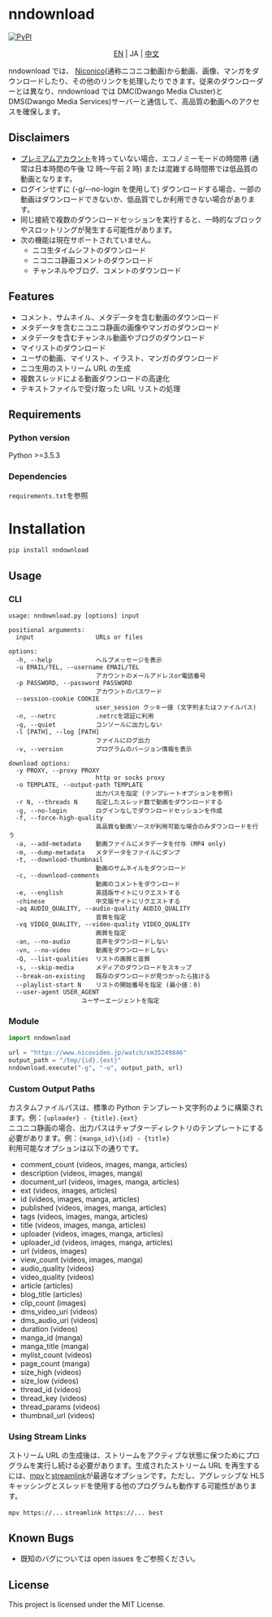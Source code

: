 # nndownload

[![PyPI](https://img.shields.io/pypi/v/nndownload.svg)](https://pypi.org/project/nndownload/)

<p align='center'>
    <a href='./README.md'>EN</a> | JA | <a href='./README_ZH-CN.md'>中文</a>
</p>

nndownload では、 [Niconico](http://nicovideo.jp)(通称ニコニコ動画)から動画、画像、マンガをダウンロードしたり、その他のリンクを処理したりできます。従来のダウンローダーとは異なり、nndownload では DMC(Dwango Media Cluster)と DMS(Dwango Media Services)サーバーと通信して、高品質の動画へのアクセスを確保します。

## Disclaimers

- [プレミアムアカウント](https://secure.nicovideo.jp/secure/premium_detail/)を持っていない場合、エコノミーモードの時間帯 (通常は日本時間の午後 12 時～午前 2 時) または混雑する時間帯では低品質の動画となります。
- ログインせずに (-g/--no-login を使用して) ダウンロードする場合、一部の動画はダウンロードできないか、低品質でしか利用できない場合があります。
- 同じ接続で複数のダウンロードセッションを実行すると、一時的なブロックやスロットリングが発生する可能性があります。
- 次の機能は現在サポートされていません。
  - ニコ生タイムシフトのダウンロード
  - ニコニコ静画コメントのダウンロード
  - チャンネルやブログ、コメントのダウンロード

## Features

- コメント、サムネイル、メタデータを含む動画のダウンロード
- メタデータを含むニコニコ静画の画像やマンガのダウンロード
- メタデータを含むチャンネル動画やブログのダウンロード
- マイリストのダウンロード
- ユーザの動画、マイリスト、イラスト、マンガのダウンロード
- ニコ生用のストリーム URL の生成
- 複数スレッドによる動画ダウンロードの高速化
- テキストファイルで受け取った URL リストの処理

## Requirements

### Python version

Python >=3.5.3

### Dependencies

`requirements.txt`を参照

# Installation

```bash
pip install nndownload
```

## Usage

### CLI

```
usage: nndownload.py [options] input

positional arguments:
  input                 URLs or files

options:
  -h, --help            ヘルプメッセージを表示
  -u EMAIL/TEL, --username EMAIL/TEL
                        アカウントのメールアドレスor電話番号
  -p PASSWORD, --password PASSWORD
                        アカウントのパスワード
  --session-cookie COOKIE
                        user_session クッキー値 (文字列またはファイルパス)
  -n, --netrc           .netrcを認証に利用
  -q, --quiet           コンソールに出力しない
  -l [PATH], --log [PATH]
                        ファイルにログ出力
  -v, --version         プログラムのバージョン情報を表示

download options:
  -y PROXY, --proxy PROXY
                        http or socks proxy
  -o TEMPLATE, --output-path TEMPLATE
                        出力パスを指定 (テンプレートオプションを参照)
  -r N, --threads N     指定したスレッド数で動画をダウンロードする
  -g, --no-login        ログインなしでダウンロードセッションを作成
  -f, --force-high-quality
                        高品質な動画ソースが利用可能な場合のみダウンロードを行う
  -a, --add-metadata    動画ファイルにメタデータを付与 (MP4 only)
  -m, --dump-metadata   メタデータをファイルにダンプ
  -t, --download-thumbnail
                        動画のサムネイルをダウンロード
  -c, --download-comments
                        動画のコメントをダウンロード
  -e, --english         英語版サイトにリクエストする
  -chinese              中文版サイトにリクエストする
  -aq AUDIO_QUALITY, --audio-quality AUDIO_QUALITY
                        音質を指定
  -vq VIDEO_QUALITY, --video-quality VIDEO_QUALITY
                        画質を指定
  -an, --no-audio       音声をダウンロードしない
  -vn, --no-video       動画をダウンロードしない
  -Q, --list-qualities  リストの画質と音質
  -s, --skip-media      メディアのダウンロードをスキップ
  --break-on-existing   既存のダウンロードが見つかったら抜ける
  --playlist-start N    リストの開始番号を指定 (最小値：0)
  --user-agent USER_AGENT
                    ユーザーエージェントを指定
```

### Module

```python
import nndownload

url = "https://www.nicovideo.jp/watch/sm35249846"
output_path = "/tmp/{id}.{ext}"
nndownload.execute("-g", "-o", output_path, url)
```

### Custom Output Paths

カスタムファイルパスは、標準の Python テンプレート文字列のように構築されます。例：`{uploader} - {title}.{ext}`  
ニコニコ静画の場合、出力パスはチャプターディレクトリのテンプレートにする必要があります。例：`{manga_id}\{id} - {title}`  
利用可能なオプションは以下の通りです。

- comment_count (videos, images, manga, articles)
- description (videos, images, manga)
- document_url (videos, images, manga, articles)
- ext (videos, images, articles)
- id (videos, images, manga, articles)
- published (videos, images, manga, articles)
- tags (videos, images, manga, articles)
- title (videos, images, manga, articles)
- uploader (videos, images, manga, articles)
- uploader_id (videos, images, manga, articles)
- url (videos, images)
- view_count (videos, images, manga)
- audio_quality (videos)
- video_quality (videos)
- article (articles)
- blog_title (articles)
- clip_count (images)
- dms_video_uri (videos)
- dms_audio_uri (videos)
- duration (videos)
- manga_id (manga)
- manga_title (manga)
- mylist_count (videos)
- page_count (manga)
- size_high (videos)
- size_low (videos)
- thread_id (videos)
- thread_key (videos)
- thread_params (videos)
- thumbnail_url (videos)

### Using Stream Links

ストリーム URL の生成後は、ストリームをアクティブな状態に保つためにプログラムを実行し続ける必要があります。生成されたストリーム URL を再生するには、[mpv](https://github.com/mpv-player/mpv)と[streamlink](https://github.com/streamlink/streamlink)が最適なオプションです。ただし、アグレッシブな HLS キャッシングとスレッドを使用する他のプログラムも動作する可能性があります。

`mpv https://...`
`streamlink https://... best`

## Known Bugs

- 既知のバグについては open issues をご参照ください。

## License

This project is licensed under the MIT License.
